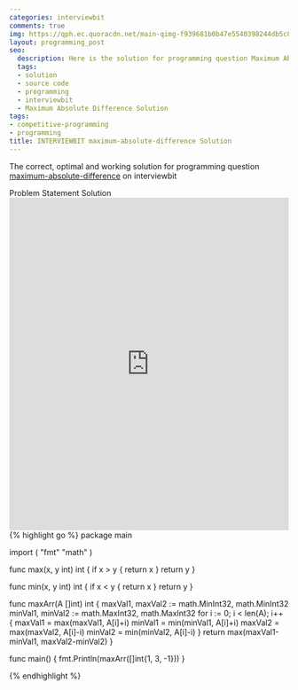 ```yaml
---
categories: interviewbit
comments: true
img: https://qph.ec.quoracdn.net/main-qimg-f939681b0b47e5540398244db5c8966f?convert_to_webp=true
layout: programming_post
seo:
  description: Here is the solution for programming question Maximum Absolute Difference on interviewbit
  tags:
  - solution
  - source code
  - programming
  - interviewbit
  - Maximum Absolute Difference Solution
tags:
- competitive-programming
- programming
title: INTERVIEWBIT maximum-absolute-difference Solution
---
```

The correct, optimal and working solution for programming question [maximum-absolute-difference](https://www.interviewbit.com/problems/maximum-absolute-difference/) on interviewbit

<div class="ui secondary pointing large menu">
  <a class="grey item" data-tab="problem-statement">
    Problem Statement
  </a>
  <a class="active item grey" data-tab="solution">
    Solution
  </a>
</div>
<div class="ui bottom attached tab" data-tab="problem-statement">
    <iframe src="https://www.interviewbit.com/problems/maximum-absolute-difference/" width="100%" height="600px" style="overflow: scroll; border: none;"></iframe>
</div>
<div class="ui bottom attached active tab" data-tab="solution">
{% highlight go %}
package main

import (
	"fmt"
	"math"
)

func max(x, y int) int {
	if x > y {
		return x
	}
	return y
}

func min(x, y int) int {
	if x < y {
		return x
	}
	return y
}

func maxArr(A []int) int {
	maxVal1, maxVal2 := math.MinInt32, math.MinInt32
	minVal1, minVal2 := math.MaxInt32, math.MaxInt32
	for i := 0; i < len(A); i++ {
		maxVal1 = max(maxVal1, A[i]+i)
		minVal1 = min(minVal1, A[i]+i)
		maxVal2 = max(maxVal2, A[i]-i)
		minVal2 = min(minVal2, A[i]-i)
	}
	return max(maxVal1-minVal1, maxVal2-minVal2)
}

func main() {
	fmt.Println(maxArr([]int{1, 3, -1}))
}

{% endhighlight %}
</div>
